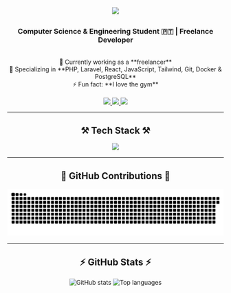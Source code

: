 <h1 align="center">
  <img src="https://readme-typing-svg.herokuapp.com/?font=Righteous&size=35&center=true&vCenter=true&width=500&height=70&duration=4000&lines=Hi+There!+👋;+I'm+Simão+Curado!" />
</h1>

<h3 align="center">Computer Science & Engineering Student 🇵🇹 | Freelance Developer</h3>

<br/>

<div align="center">
  🔭 Currently working as a **freelancer** <br/>
  🌱 Specializing in **PHP, Laravel, React, JavaScript, Tailwind, Git, Docker & PostgreSQL** <br/>
  ⚡ Fun fact: **I love the gym**
</div>

<br/>

<div align="center">
  <a href="mailto:simao.curadoo@gmail.com">
    <img src="https://img.shields.io/badge/Gmail-333333?style=for-the-badge&logo=gmail&logoColor=red" />
  </a>
  <a href="https://simaocurado.dev" target="_blank">
    <img src="https://img.shields.io/badge/Portfolio-FF5722?style=for-the-badge&logo=google-chrome&logoColor=white" />
  </a>
  <a href="https://www.linkedin.com/in/simaoNevescurado" target="_blank">
    <img src="https://img.shields.io/badge/LinkedIn-0077B5?style=for-the-badge&logo=linkedin&logoColor=white" />
  </a>
</div>

<hr/>

<h2 align="center">⚒️ Tech Stack ⚒️</h2>

<div align="center">
  <img src="https://skillicons.dev/icons?i=php,laravel,react,javascript,git,docker,postgresql,tailwind" />
</div>

<hr/>

<h2 align="center">🐍 GitHub Contributions 🐍</h2>

<div align="center">
  <img alt="GitHub Contributions Snake" src="https://raw.githubusercontent.com/SimaoNevesCurado/SimaoNevesCurado/output/github-contribution-grid-snake.svg" />
</div>

<hr/>

<h2 align="center">⚡ GitHub Stats ⚡</h2>

<div align="center">
  <img width="390" src="https://github-readme-stats.vercel.app/api?username=simaonevescurado&count_private=true&show_icons=true&theme=react&rank_icon=github&border_radius=10" alt="GitHub stats" />
  <img width="325" height="175" src="https://github-readme-stats.vercel.app/api/top-langs/?username=simaonevescurado&hide=HTML&langs_count=8&layout=compact&theme=react&border_radius=10&count_weight=0.5&exclude_repo=github-readme-stats" alt="Top languages" />
</div>
